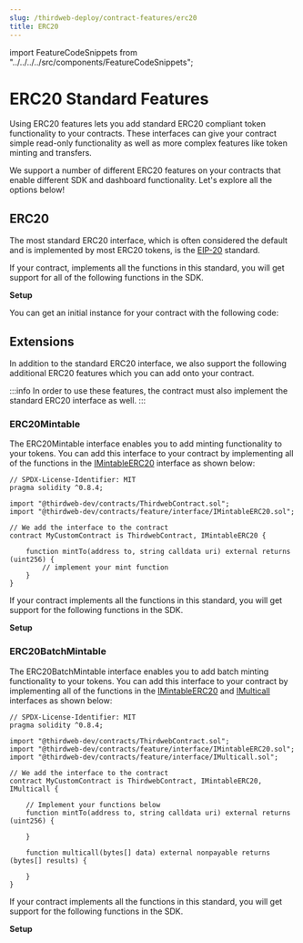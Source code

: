 ```yaml
---
slug: /thirdweb-deploy/contract-features/erc20
title: ERC20
---
```


import FeatureCodeSnippets from "../../../../src/components/FeatureCodeSnippets";

# ERC20 Standard Features

Using ERC20 features lets you add standard ERC20 compliant token functionality to your contracts. These interfaces can give your contract simple read-only functionality as well as more complex features like token minting and transfers.

We support a number of different ERC20 features on your contracts that enable different SDK and dashboard functionality. Let's explore all the options below!

## ERC20

The most standard ERC20 interface, which is often considered the default and is implemented by most ERC20 tokens, is the [EIP-20](https://eips.ethereum.org/EIPS/eip-20) standard.

If your contract, implements all the functions in this standard, you will get support for all of the following functions in the SDK.

<strong>Setup</strong>

You can get an initial instance for your contract with the following code:

<FeatureCodeSnippets featureName="ERC20" />

## Extensions

In addition to the standard ERC20 interface, we also support the following additional ERC20 features which you can add onto your contract.

:::info
In order to use these features, the contract must also implement the standard ERC20 interface as well.
:::

### ERC20Mintable

The ERC20Mintable interface enables you to add minting functionality to your tokens. You can add this interface to your contract by implementing all of the functions in the [IMintableERC20](https://portal.thirdweb.com/contracts/IMintableERC20) interface as shown below:

```solidity
// SPDX-License-Identifier: MIT
pragma solidity ^0.8.4;

import "@thirdweb-dev/contracts/ThirdwebContract.sol";
import "@thirdweb-dev/contracts/feature/interface/IMintableERC20.sol";

// We add the interface to the contract
contract MyCustomContract is ThirdwebContract, IMintableERC20 {

    function mintTo(address to, string calldata uri) external returns (uint256) {
        // implement your mint function
    }
}
```

If your contract implements all the functions in this standard, you will get support for the following functions in the SDK.

<strong>Setup</strong>

<FeatureCodeSnippets featureName="ERC20Mintable" />

### ERC20BatchMintable

The ERC20BatchMintable interface enables you to add batch minting functionality to your tokens. You can add this interface to your contract by implementing all of the functions in the [IMintableERC20](https://portal.thirdweb.com/contracts/IMintableERC20) and [IMulticall](https://portal.thirdweb.com/contracts/IMulticall) interfaces as shown below:

```solidity
// SPDX-License-Identifier: MIT
pragma solidity ^0.8.4;

import "@thirdweb-dev/contracts/ThirdwebContract.sol";
import "@thirdweb-dev/contracts/feature/interface/IMintableERC20.sol";
import "@thirdweb-dev/contracts/feature/interface/IMulticall.sol";

// We add the interface to the contract
contract MyCustomContract is ThirdwebContract, IMintableERC20, IMulticall {

    // Implement your functions below
    function mintTo(address to, string calldata uri) external returns (uint256) {

    }

    function multicall(bytes[] data) external nonpayable returns (bytes[] results) {

    }
}
```

If your contract implements all the functions in this standard, you will get support for the following functions in the SDK.

<strong>Setup</strong>

<FeatureCodeSnippets featureName="ERC20BatchMintable" />
